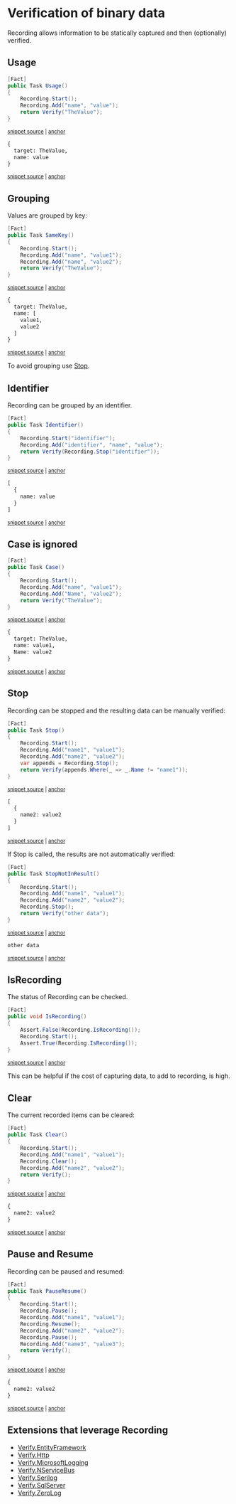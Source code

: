 <!--
GENERATED FILE - DO NOT EDIT
This file was generated by [MarkdownSnippets](https://github.com/SimonCropp/MarkdownSnippets).
Source File: /docs/mdsource/recording.source.md
To change this file edit the source file and then run MarkdownSnippets.
-->

# Verification of binary data

Recording allows information to be statically captured and then (optionally) verified.


## Usage

<!-- snippet: Recording -->
<a id='snippet-recording'></a>
```cs
[Fact]
public Task Usage()
{
    Recording.Start();
    Recording.Add("name", "value");
    return Verify("TheValue");
}
```
<sup><a href='/src/Verify.Tests/RecordingTests.cs#L4-L14' title='Snippet source file'>snippet source</a> | <a href='#snippet-recording' title='Start of snippet'>anchor</a></sup>
<!-- endSnippet -->

<!-- snippet: RecordingTests.Usage.verified.txt -->
<a id='snippet-RecordingTests.Usage.verified.txt'></a>
```txt
{
  target: TheValue,
  name: value
}
```
<sup><a href='/src/Verify.Tests/RecordingTests.Usage.verified.txt#L1-L4' title='Snippet source file'>snippet source</a> | <a href='#snippet-RecordingTests.Usage.verified.txt' title='Start of snippet'>anchor</a></sup>
<!-- endSnippet -->


## Grouping

Values are grouped by key:

<!-- snippet: RecordingSameKey -->
<a id='snippet-recordingsamekey'></a>
```cs
[Fact]
public Task SameKey()
{
    Recording.Start();
    Recording.Add("name", "value1");
    Recording.Add("name", "value2");
    return Verify("TheValue");
}
```
<sup><a href='/src/Verify.Tests/RecordingTests.cs#L198-L209' title='Snippet source file'>snippet source</a> | <a href='#snippet-recordingsamekey' title='Start of snippet'>anchor</a></sup>
<!-- endSnippet -->

<!-- snippet: RecordingTests.SameKey.verified.txt -->
<a id='snippet-RecordingTests.SameKey.verified.txt'></a>
```txt
{
  target: TheValue,
  name: [
    value1,
    value2
  ]
}
```
<sup><a href='/src/Verify.Tests/RecordingTests.SameKey.verified.txt#L1-L7' title='Snippet source file'>snippet source</a> | <a href='#snippet-RecordingTests.SameKey.verified.txt' title='Start of snippet'>anchor</a></sup>
<!-- endSnippet -->

To avoid grouping use [Stop](#stop).


## Identifier

Recording can be grouped by an identifier.

<!-- snippet: RecordingIdentifier -->
<a id='snippet-recordingidentifier'></a>
```cs
[Fact]
public Task Identifier()
{
    Recording.Start("identifier");
    Recording.Add("identifier", "name", "value");
    return Verify(Recording.Stop("identifier"));
}
```
<sup><a href='/src/Verify.Tests/RecordingTests.cs#L16-L26' title='Snippet source file'>snippet source</a> | <a href='#snippet-recordingidentifier' title='Start of snippet'>anchor</a></sup>
<!-- endSnippet -->

<!-- snippet: RecordingTests.Identifier.verified.txt -->
<a id='snippet-RecordingTests.Identifier.verified.txt'></a>
```txt
[
  {
    name: value
  }
]
```
<sup><a href='/src/Verify.Tests/RecordingTests.Identifier.verified.txt#L1-L5' title='Snippet source file'>snippet source</a> | <a href='#snippet-RecordingTests.Identifier.verified.txt' title='Start of snippet'>anchor</a></sup>
<!-- endSnippet -->


## Case is ignored

<!-- snippet: RecordingIgnoreCase -->
<a id='snippet-recordingignorecase'></a>
```cs
[Fact]
public Task Case()
{
    Recording.Start();
    Recording.Add("name", "value1");
    Recording.Add("Name", "value2");
    return Verify("TheValue");
}
```
<sup><a href='/src/Verify.Tests/RecordingTests.cs#L220-L231' title='Snippet source file'>snippet source</a> | <a href='#snippet-recordingignorecase' title='Start of snippet'>anchor</a></sup>
<!-- endSnippet -->

<!-- snippet: RecordingTests.Case.verified.txt -->
<a id='snippet-RecordingTests.Case.verified.txt'></a>
```txt
{
  target: TheValue,
  name: value1,
  Name: value2
}
```
<sup><a href='/src/Verify.Tests/RecordingTests.Case.verified.txt#L1-L5' title='Snippet source file'>snippet source</a> | <a href='#snippet-RecordingTests.Case.verified.txt' title='Start of snippet'>anchor</a></sup>
<!-- endSnippet -->


## Stop

Recording can be stopped and the resulting data can be manually verified:

<!-- snippet: RecordingStop -->
<a id='snippet-recordingstop'></a>
```cs
[Fact]
public Task Stop()
{
    Recording.Start();
    Recording.Add("name1", "value1");
    Recording.Add("name2", "value2");
    var appends = Recording.Stop();
    return Verify(appends.Where(_ => _.Name != "name1"));
}
```
<sup><a href='/src/Verify.Tests/RecordingTests.cs#L58-L70' title='Snippet source file'>snippet source</a> | <a href='#snippet-recordingstop' title='Start of snippet'>anchor</a></sup>
<!-- endSnippet -->

<!-- snippet: RecordingTests.Stop.verified.txt -->
<a id='snippet-RecordingTests.Stop.verified.txt'></a>
```txt
[
  {
    name2: value2
  }
]
```
<sup><a href='/src/Verify.Tests/RecordingTests.Stop.verified.txt#L1-L5' title='Snippet source file'>snippet source</a> | <a href='#snippet-RecordingTests.Stop.verified.txt' title='Start of snippet'>anchor</a></sup>
<!-- endSnippet -->

If Stop is called, the results are not automatically verified:

<!-- snippet: RecordingStopNotInResult -->
<a id='snippet-recordingstopnotinresult'></a>
```cs
[Fact]
public Task StopNotInResult()
{
    Recording.Start();
    Recording.Add("name1", "value1");
    Recording.Add("name2", "value2");
    Recording.Stop();
    return Verify("other data");
}
```
<sup><a href='/src/Verify.Tests/RecordingTests.cs#L72-L84' title='Snippet source file'>snippet source</a> | <a href='#snippet-recordingstopnotinresult' title='Start of snippet'>anchor</a></sup>
<!-- endSnippet -->

<!-- snippet: RecordingTests.StopNotInResult.verified.txt -->
<a id='snippet-RecordingTests.StopNotInResult.verified.txt'></a>
```txt
other data
```
<sup><a href='/src/Verify.Tests/RecordingTests.StopNotInResult.verified.txt#L1-L1' title='Snippet source file'>snippet source</a> | <a href='#snippet-RecordingTests.StopNotInResult.verified.txt' title='Start of snippet'>anchor</a></sup>
<!-- endSnippet -->


## IsRecording

The status of Recording can be checked.

<!-- snippet: IsRecording -->
<a id='snippet-isrecording'></a>
```cs
[Fact]
public void IsRecording()
{
    Assert.False(Recording.IsRecording());
    Recording.Start();
    Assert.True(Recording.IsRecording());
}
```
<sup><a href='/src/Verify.Tests/RecordingTests.cs#L28-L38' title='Snippet source file'>snippet source</a> | <a href='#snippet-isrecording' title='Start of snippet'>anchor</a></sup>
<!-- endSnippet -->

This can be helpful if the cost of capturing data, to add to recording, is high.


## Clear

The current recorded items can be cleared:

<!-- snippet: RecordingClear -->
<a id='snippet-recordingclear'></a>
```cs
[Fact]
public Task Clear()
{
    Recording.Start();
    Recording.Add("name1", "value1");
    Recording.Clear();
    Recording.Add("name2", "value2");
    return Verify();
}
```
<sup><a href='/src/Verify.Tests/RecordingTests.cs#L118-L130' title='Snippet source file'>snippet source</a> | <a href='#snippet-recordingclear' title='Start of snippet'>anchor</a></sup>
<!-- endSnippet -->

<!-- snippet: RecordingTests.Clear.verified.txt -->
<a id='snippet-RecordingTests.Clear.verified.txt'></a>
```txt
{
  name2: value2
}
```
<sup><a href='/src/Verify.Tests/RecordingTests.Clear.verified.txt#L1-L3' title='Snippet source file'>snippet source</a> | <a href='#snippet-RecordingTests.Clear.verified.txt' title='Start of snippet'>anchor</a></sup>
<!-- endSnippet -->


## Pause and Resume

Recording can be paused and resumed:

<!-- snippet: RecordingPauseResume -->
<a id='snippet-recordingpauseresume'></a>
```cs
[Fact]
public Task PauseResume()
{
    Recording.Start();
    Recording.Pause();
    Recording.Add("name1", "value1");
    Recording.Resume();
    Recording.Add("name2", "value2");
    Recording.Pause();
    Recording.Add("name3", "value3");
    return Verify();
}
```
<sup><a href='/src/Verify.Tests/RecordingTests.cs#L142-L157' title='Snippet source file'>snippet source</a> | <a href='#snippet-recordingpauseresume' title='Start of snippet'>anchor</a></sup>
<!-- endSnippet -->

<!-- snippet: RecordingTests.PauseResume.verified.txt -->
<a id='snippet-RecordingTests.PauseResume.verified.txt'></a>
```txt
{
  name2: value2
}
```
<sup><a href='/src/Verify.Tests/RecordingTests.PauseResume.verified.txt#L1-L3' title='Snippet source file'>snippet source</a> | <a href='#snippet-RecordingTests.PauseResume.verified.txt' title='Start of snippet'>anchor</a></sup>
<!-- endSnippet -->


## Extensions that leverage Recording

 * [Verify.EntityFramework](https://github.com/VerifyTests/Verify.EntityFramework#recording)
 * [Verify.Http](https://github.com/VerifyTests/Verify.Http)
 * [Verify.MicrosoftLogging](https://github.com/VerifyTests/Verify.MicrosoftLogging)
 * [Verify.NServiceBus](https://github.com/VerifyTests/Verify.NServiceBus#recording)
 * [Verify.Serilog](https://github.com/VerifyTests/Verify.Serilog)
 * [Verify.SqlServer](https://github.com/VerifyTests/Verify.SqlServer#recording)
 * [Verify.ZeroLog](https://github.com/VerifyTests/Verify.ZeroLog)
